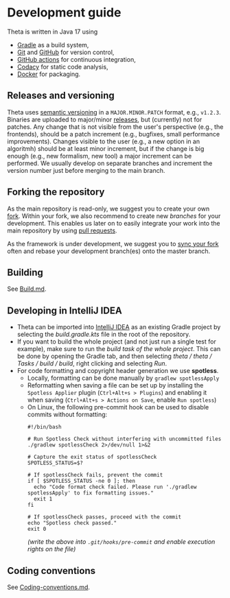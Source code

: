 # Development guide

Theta is written in Java 17 using
* [Gradle](https://gradle.org/) as a build system,
* [Git](https://git-scm.com/) and [GitHub](https://github.com/FTSRG/theta) for version control,
* [GitHub actions](https://github.com/ftsrg/theta/actions) for continuous integration,
* [Codacy](https://www.codacy.com/app/FTSRG/theta/dashboard) for static code analysis,
* [Docker](https://www.docker.com/) for packaging.

## Releases and versioning

Theta uses [semantic versioning](https://semver.org/) in a `MAJOR.MINOR.PATCH` format, e.g., `v1.2.3`.
Binaries are uploaded to major/minor [releases](https://github.com/ftsrg/theta/releases), but (currently) not for patches.
Any change that is not visible from the user's perspective (e.g., the frontends), should be a patch increment (e.g., bugfixes, small performance improvements).
Changes visible to the user (e.g., a new option in an algoritmh) should be at least minor increment, but if the change is big enough (e.g., new formalism, new tool) a major increment can be performed.
We usually develop on separate branches and increment the version number just before merging to the main branch.

## Forking the repository

As the main repository is read-only, we suggest you to create your own [fork](https://help.github.com/articles/fork-a-repo/). Within your fork, we also recommend to create new _branches_ for your development. This enables us later on to easily integrate your work into the main repository by using [pull requests](https://help.github.com/articles/about-pull-requests/).

As the framework is under development, we suggest you to [sync your fork](https://help.github.com/articles/syncing-a-fork/) often and rebase your development branch(es) onto the master branch.

## Building

See [Build.md](Build.md).

## Developing in IntelliJ IDEA

- Theta can be imported into [IntelliJ IDEA](https://www.jetbrains.com/idea/) as an existing Gradle project by selecting the _build.gradle.kts_ file in the root of the repository.
- If you want to build the whole project (and not just run a single test for example), make sure to run the _build task of the whole project_. This can be done by opening the Gradle tab, and then selecting _theta / theta / Tasks / build / build_, right clicking and selecting _Run_.
- For code formatting and copyright header generation we use **spotless**.
    - Locally, formatting can be done manually by `gradlew spotlessApply`
    - Reformatting when saving a file can be set up by installing the `Spotless Applier` plugin (`Ctrl+Alt+s > Plugins`) and enabling it when saving (`Ctrl+Alt+s > Actions on Save`, enable `Run spotless`)
    - On Linux, the following pre-commit hook can be used to disable commits without formatting:
      ```
      #!/bin/bash
      
      # Run Spotless Check without interfering with uncommitted files
      ./gradlew spotlessCheck 2>/dev/null 1>&2
      
      # Capture the exit status of spotlessCheck
      SPOTLESS_STATUS=$?
      
      # If spotlessCheck fails, prevent the commit
      if [ $SPOTLESS_STATUS -ne 0 ]; then
        echo "Code format check failed. Please run './gradlew spotlessApply' to fix formatting issues."
        exit 1
      fi
      
      # If spotlessCheck passes, proceed with the commit
      echo "Spotless check passed."
      exit 0
      ```
      *(write the above into `.git/hooks/pre-commit` and enable execution rights on the file)*

## Coding conventions

See [Coding-conventions.md](Coding-conventions.md).

